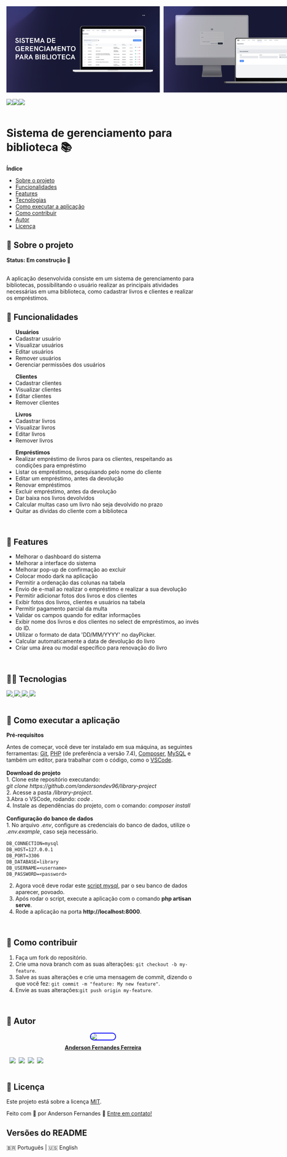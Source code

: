 <div 
style="display: flex; 
flex-direction: row;
gap: 10px">
<img src="banner-1.png" width="400px">
<img src="banner-2.png" width="400px">
</div>

<br>
<div align="center" style="display: flex; flex-direction: row">
   <img src="https://img.shields.io/github/languages/count/andersondev96/library-project?style=for-the-badge">
    <img src="https://img.shields.io/github/repo-size/andersondev96/library-project?style=for-the-badge">
    <img src="https://img.shields.io/github/last-commit/andersondev96/library-project?color=blue&style=for-the-badge">
</div>
<br>

<h1> Sistema de gerenciamento para biblioteca 📚</h1>
<b> Índice </b>
<div>
<ul>
<li><a href="#-sobre-o-projeto">Sobre o projeto</a></li>
<li><a href="#-funcionalidades">Funcionalidades</a></li>
<li><a href="#-features">Features</a></li>
<li><a href="#-tecnologias">Tecnologias</a></li>
<li><a href="#-como-executar-a-aplicação">Como executar a aplicação</a></li>
<li><a href="#-como-contribuir">Como contribuir</a></li>
<li><a href="#-autor">Autor</a></li>
<li><a href="#-licença">Licença</a></li>
</ul>
<div>
<div>
<h2>📄 Sobre o projeto</h2>
<b>Status: Em construção 🚧 </b><br><br>
<p> A aplicação desenvolvida consiste em um sistema de gerenciamento para bibliotecas, possibilitando o usuário realizar as principais atividades necessárias em uma biblioteca, como cadastrar livros e clientes e realizar os empréstimos.</p>
</div>
<div>
<h2>🔧 Funcionalidades</h2>
<ul>
<b>Usuários</b>
<li>Cadastrar usuário</li>
<li>Visualizar usuários</li>
<li>Editar usuários
<li> Remover usuários</li>
<li>Gerenciar permissões dos usuários</li>
</ul>
<ul>
<b>Clientes</b>
<li>Cadastrar clientes</li>
<li>Visualizar clientes</li>
<li>Editar clientes
<li> Remover clientes</li>
</ul>
<ul>
<b>Livros</b>
<li>Cadastrar livros</li>
<li>Visualizar livros</li>
<li>Editar livros
<li> Remover livros</li>
</ul>
<ul>
<b>Empréstimos</b>
<li>Realizar empréstimo de livros para os clientes, respeitando as condições para empréstimo</li>
<li>Listar os empréstimos, pesquisando pelo nome do cliente</li>
<li>Editar um empréstimo, antes da devolução</li>
<li>Renovar empréstimos</li>
<li>Excluir empréstimo, antes da devolução</li>
<li>Dar baixa nos livros devolvidos</li>
<li>Calcular multas caso um livro não seja devolvido no prazo</li>
<li>Quitar as dívidas do cliente com a biblioteca</li>
</ul><br>
</div>
<div>
<h2>🔨 Features</h2>
<ul>
<li>Melhorar o dashboard do sistema</li>
<li>Melhorar a interface do sistema</li>
<li>Melhorar pop-up de confirmação ao excluir</li>
<li>Colocar modo dark na aplicação</li>
<li>Permitir a ordenação das colunas na tabela</li>
<li>Envio de e-mail ao realizar o empréstimo e realizar a sua devolução</li>
<li>Permitir adicionar fotos dos livros e dos clientes</li>
<li>Exibir fotos dos livros, clientes e usuários na tabela</li>
<li>Permitir pagamento parcial da multa</li>
<li>Validar os campos quando for editar informações</li>
<li>Exibir nome dos livros e dos clientes no select de empréstimos, ao invés do ID.</li>
<li>Utilizar o formato de data 'DD/MM/YYYY' no dayPicker.</li>
<li>Calcular automaticamente a data de devolução do livro</li>
<li>Criar uma área ou modal específico para renovação do livro</li>
</ul>
<br>
</div>
<div>
<h2>🧑‍💻 Tecnologias</h2>
<a href="https://www.php.net/manual/en/">
<img src="https://cdn.jsdelivr.net/gh/devicons/devicon/icons/php/php-original.svg" height="64" />
</a>
<a href="https://laravel.com/docs/8.x">
<img src="https://cdn.jsdelivr.net/gh/devicons/devicon/icons/laravel/laravel-plain-wordmark.svg" height="64" />
</a>
<a href="https://tailwindcss.com/docs/installation">
<img src="https://cdn.jsdelivr.net/gh/devicons/devicon/icons/tailwindcss/tailwindcss-original-wordmark.svg" height="64"/>
</a>
<a href="https://dev.mysql.com/doc/">
<img src="https://cdn.jsdelivr.net/gh/devicons/devicon/icons/mysql/mysql-original-wordmark.svg" height="64"/>
</a>
<br></br>
</div>
<div>
<h2>🚀 Como executar a aplicação</h2>
<b>Pré-requisitos</b>
<p>Antes de começar, você deve ter instalado em sua máquina, as seguintes ferramentas: <a href="https://git-scm.com/">Git</a>, <a href="https://www.php.net/downloads.php">PHP</a> (de preferência a versão 7.4), <a href="https://getcomposer.org/download/">Composer</a>, <a href="https://www.mysql.com/downloads/">MySQL</a> e também um editor, para trabalhar com o código, como o <a href="https://code.visualstudio.com/">VSCode</a>.
<br><br>
<b>Download do projeto</b>
<br>
1. Clone este repositório executando: <br>
<i>git clone https://github.com/andersondev96/library-project</i>
<br>
2. Acesse a pasta <i>/library-project</i>.
<br>
3.Abra o VSCode, rodando: <i>code .</i><br>
4. Instale as dependências do projeto, com o comando: <i>composer install</i><br><br>
<b>Configuração do banco de dados</b><br>
1. No arquivo <i>.env</i>, configure as credenciais do banco de dados, utilize o <i>.env.example</i>, caso seja necessário.

```
DB_CONNECTION=mysql
DB_HOST=127.0.0.1
DB_PORT=3306
DB_DATABASE=library
DB_USERNAME=<username>
DB_PASSWORD=<password>
```
2. Agora você deve rodar este <a href="script.sql">script mysql</a>, par o seu banco de dados aparecer, povoado.
3. Após rodar o script, execute a aplicação com o comando **php artisan serve**.
4. Rode a aplicação na porta **http://localhost:8000**.

<br>
<h2>🤝 Como contribuir</h2>
<ol>
    <li>Faça um fork do repositório.</li>
    <li>Crie uma nova branch com as suas alterações: <code>git checkout -b my-feature</code>.</li>
    <li>Salve as suas alterações e crie uma mensagem de commit, dizendo o que você fez: <code>git commit -m "feature: My new feature"</code>.</li>
    <li>Envie as suas alterações:<code>git push origin my-feature</code>.</li>
</ol>
<br>
<h2>👥 Autor</h2>
<a href="https://www.linkedin.com/in/anderson-fernandes96/">
    <div style="display: flex; flex-direction: column; align-items: center; gap: 10px">
    <img src="https://avatars.githubusercontent.com/u/49786548?v=4" width="64" style="border: 2px solid blue; border-radius: 50px" />
    <strong>Anderson Fernandes Ferreira</strong>
    </div><br>
    <div style="display:flex; flex-direction:row;gap:8px;">
        <a href="https://instagram.com/anderson_ff13" target="_blank"><img src="https://img.shields.io/badge/-Instagram-%23E4405F?style=for-the-badge&logo=instagram&logoColor=white" target="_blank"></a>
  <a href = "mailto:andersonfferreira96@gmail.com.br"><img src="https://img.shields.io/badge/-Gmail-%23333?style=for-the-badge&logo=gmail&logoColor=white" target="_blank"></a>
  <a href="https://twitter.com/anderson_4nd" target="_blank"><img src="https://img.shields.io/badge/-Twitter-%231DA1F2?style=for-the-badge&logo=twitter&logoColor=white" target="_blank"></a> 
    <a href="https://www.linkedin.com/in/anderson-fernandes96/" target="_blank"><img src="https://img.shields.io/badge/-LinkedIn-%230077B5?style=for-the-badge&logo=linkedin&logoColor=white" target="_blank"></a> 
    </div>

</a>
<br>
<h2>📝 Licença</h2>
    <p>Este projeto está sobre a licença <a href="LICENSE">MIT</a>.

Feito com 💚 por Anderson Fernandes 👋 
<a href="https://www.linkedin.com/in/anderson-fernandes96/">Entre em contato!</a>
<br>
<h2>Versões do README</h2>
🇧🇷 Português | 🇺🇸 English






